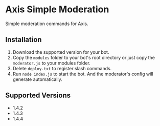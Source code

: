 # Axis Simple Moderation

Simple moderation commands for Axis.

## Installation

1. Download the supported version for your bot.
2. Copy the `modules` folder to your bot's root directory or just copy the `moderator.js` to your modules folder.
3. Delete `deploy.txt` to register slash commands.
4. Run `node index.js` to start the bot. And the moderator's config will generate automatically.

## Supported Versions

* 1.4.2
* 1.4.3
* 1.4.4
